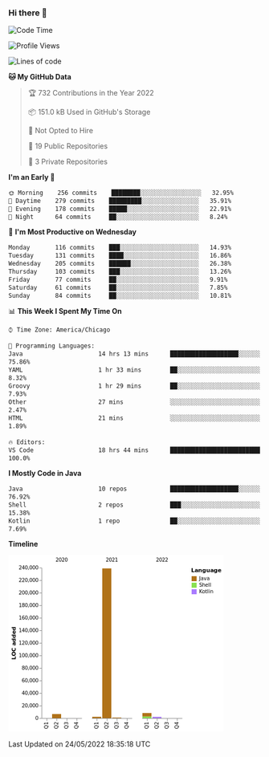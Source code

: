 ### Hi there 👋


<!--START_SECTION:waka-->
![Code Time](http://img.shields.io/badge/Code%20Time-2%2C274%20hrs%2022%20mins-blue)

![Profile Views](http://img.shields.io/badge/Profile%20Views-0-blue)

![Lines of code](https://img.shields.io/badge/From%20Hello%20World%20I%27ve%20Written-259%20Thousand%20lines%20of%20code-blue)

**🐱 My GitHub Data** 

> 🏆 732 Contributions in the Year 2022
 > 
> 📦 151.0 kB Used in GitHub's Storage 
 > 
> 🚫 Not Opted to Hire
 > 
> 📜 19 Public Repositories 
 > 
> 🔑 3 Private Repositories  
 > 
**I'm an Early 🐤** 

```text
🌞 Morning    256 commits    ████████░░░░░░░░░░░░░░░░░   32.95% 
🌆 Daytime    279 commits    █████████░░░░░░░░░░░░░░░░   35.91% 
🌃 Evening    178 commits    █████░░░░░░░░░░░░░░░░░░░░   22.91% 
🌙 Night      64 commits     ██░░░░░░░░░░░░░░░░░░░░░░░   8.24%

```
📅 **I'm Most Productive on Wednesday** 

```text
Monday       116 commits    ███░░░░░░░░░░░░░░░░░░░░░░   14.93% 
Tuesday      131 commits    ████░░░░░░░░░░░░░░░░░░░░░   16.86% 
Wednesday    205 commits    ██████░░░░░░░░░░░░░░░░░░░   26.38% 
Thursday     103 commits    ███░░░░░░░░░░░░░░░░░░░░░░   13.26% 
Friday       77 commits     ██░░░░░░░░░░░░░░░░░░░░░░░   9.91% 
Saturday     61 commits     ██░░░░░░░░░░░░░░░░░░░░░░░   7.85% 
Sunday       84 commits     ██░░░░░░░░░░░░░░░░░░░░░░░   10.81%

```


📊 **This Week I Spent My Time On** 

```text
⌚︎ Time Zone: America/Chicago

💬 Programming Languages: 
Java                     14 hrs 13 mins      ███████████████████░░░░░░   75.86% 
YAML                     1 hr 33 mins        ██░░░░░░░░░░░░░░░░░░░░░░░   8.32% 
Groovy                   1 hr 29 mins        ██░░░░░░░░░░░░░░░░░░░░░░░   7.93% 
Other                    27 mins             ░░░░░░░░░░░░░░░░░░░░░░░░░   2.47% 
HTML                     21 mins             ░░░░░░░░░░░░░░░░░░░░░░░░░   1.89%

🔥 Editors: 
VS Code                  18 hrs 44 mins      █████████████████████████   100.0%

```

**I Mostly Code in Java** 

```text
Java                     10 repos            ███████████████████░░░░░░   76.92% 
Shell                    2 repos             ███░░░░░░░░░░░░░░░░░░░░░░   15.38% 
Kotlin                   1 repo              ██░░░░░░░░░░░░░░░░░░░░░░░   7.69%

```


**Timeline**

![Chart not found](https://raw.githubusercontent.com/powercasgamer/powercasgamer/master/charts/bar_graph.png) 


 Last Updated on 24/05/2022 18:35:18 UTC
<!--END_SECTION:waka-->
